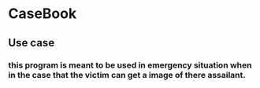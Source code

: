 # CaseBook
## Use case 
### this program is meant to be used in emergency situation when in the case that the victim can get a image of there assailant. 